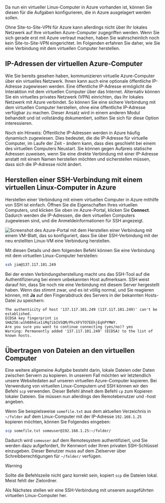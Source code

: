 Da nun ein virtueller Linux-Computer in Azure vorhanden ist, können Sie diesen für die Aufgaben konfigurieren, die in Azure ausgelagert werden sollen.

Ohne Site-to-Site-VPN für Azure kann allerdings nicht über Ihr lokales Netzwerk auf Ihre virtuellen Azure-Computer zugegriffen werden. Wenn Sie sich gerade erst mit Azure vertraut machen, haben Sie wahrscheinlich noch kein Site-to-Site-VPN eingerichtet. Im Folgenden erfahren Sie daher, wie Sie eine Verbindung mit dem virtuellen Computer herstellen.

## <a name="azure-vm-ip-addresses"></a>IP-Adressen der virtuellen Azure-Computer

Wie Sie bereits gesehen haben, kommunizieren virtuelle Azure-Computer über ein virtuelles Netzwerk. Ihnen kann auch eine optionale öffentliche IP-Adresse zugewiesen werden. Eine öffentliche IP-Adresse ermöglicht die Interaktion mit dem virtuellen Computer über das Internet. Alternativ können Sie ein virtuelles privates Netzwerk (VPN) einrichten, das Ihr lokales Netzwerk mit Azure verbindet. So können Sie eine sichere Verbindung mit dem virtuellen Computer herstellen, ohne eine öffentliche IP-Adresse verfügbar zu machen. Dieser Ansatz wird in einem anderen Modul behandelt und ist vollständig dokumentiert, sollten Sie sich für diese Option interessieren.

Noch ein Hinweis: Öffentliche IP-Adressen werden in Azure häufig dynamisch zugewiesen. Dies bedeutet, die die IP-Adresse für virtuelle Computer, im Laufe der Zeit - ändern kann, dass dies geschieht bei einem des virtuellen Computers Neustart. Sie können gegen Aufpreis statische Adressen zuweisen, wenn Sie eine direkte Verbindung mit einer IP-Adresse anstatt mit einem Namen herstellen möchten und sicherstellen müssen, dass sich die IP-Adresse nicht ändert.

## <a name="connect-to-an-azure-linux-vm-with-ssh"></a>Herstellen einer SSH-Verbindung mit einem virtuellen Linux-Computer in Azure

Herstellen einer Verbindung mit einem virtuellen Computer in Azure mithilfe von SSH ist einfach. Öffnen Sie die Eigenschaften Ihres virtuellen Computers, und klicken Sie oben im Azure-Portal, klicken Sie **Connect**. Dadurch werden die IP-Adressen, die dem virtuellen Computers zugewiesen sind, und die Anmeldeinformationen für SSH angezeigt. 

![Screenshot des Azure-Portal mit dem Herstellen einer Verbindung mit einem VM-Blatt, das so konfiguriert, dass Sie über SSH-Verbindung mit der neu erstellten Linux-VM eine Verbindung herstellen.](../media/5-connect-ssh.png)

Mit diesen Details und dem folgenden Befehl können Sie eine Verbindung mit dem virtuellen Linux-Computer herstellen:

```bash
ssh jim@137.117.101.249
```

Bei der ersten Verbindungsherstellung macht uns das SSH-Tool auf die Authentifizierung bei einem unbekannten Host aufmerksam. SSH weist darauf hin, dass Sie noch nie eine Verbindung mit diesem Server hergestellt haben. Wenn das stimmt zwar, und es ist völlig normal, und Sie reagieren können, mit **Ja** auf den Fingerabdruck des Servers in der bekannten Hosts-Datei zu speichern:

```output
The authenticity of host '137.117.101.249 (137.117.101.249)' can't be established.
ECDSA key fingerprint is SHA256:w1h08h4ie1iMq7ibIVSQM/PhcXFV7O7EEhjEqhPYMWY.
Are you sure you want to continue connecting (yes/no)? yes
Warning: Permanently added '137.117.101.249' (ECDSA) to the list of known hosts.
```

## <a name="transferring-files-to-the-vm"></a>Übertragen von Dateien an den virtuellen Computer

Eine weitere allgemeine Aufgabe besteht darin, lokale Dateien oder Daten zwischen Servern zu kopieren. In unserem Fall möchten wir letztendlich unsere Websitedaten auf unseren virtuellen Azure-Computer kopieren. Bei Verwendung von virtuellen Linux-Computern und SSH können wir den Befehl `scp` verwenden. Dieser Befehl ähnelt dem Befehl `cp` zum Kopieren lokaler Dateien. Sie müssen nun allerdings den Remotebenutzer und -host angeben.

Wenn Sie beispielsweise `somefile.txt` aus dem aktuellen Verzeichnis in `~/folder` auf dem Linux-Computer mit der IP-Adresse `192.168.1.25` kopieren möchten, können Sie Folgendes eingeben:

```bash
scp somefile.txt someuser@192.168.1.25:~/folder/
```

Dadurch wird `someuser` auf dem Remotesystem authentifiziert, und Sie werden dazu aufgefordert, Ihr Kennwort oder Ihren privaten SSH-Schlüssel einzugeben. Dieser Benutzer muss auf dem Zielserver über Schreibberechtigungen für `~/folder/` verfügen.

> [!WARNING]
> Sollte die Befehlszeile nicht ganz korrekt sein, kopiert `scp` die Dateien lokal. Meist fehlt der Zielordner.

Als Nächstes stellen wir eine SSH-Verbindung mit unserem ausgeführten virtuellen Linux-Computer her.